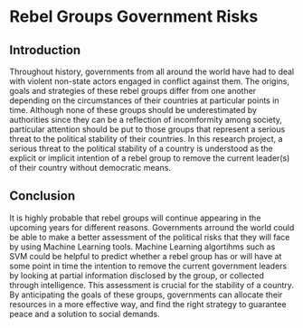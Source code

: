 # Rebel Groups Government Risks

## Introduction
Throughout history, governments from all around the world have had to deal with violent non-state actors engaged in conflict against them. The origins, goals and strategies of these rebel groups differ from one another depending on the circumstances of their countries at particular points in time. Although none of these groups should be underestimated by authorities since they can be a reflection of incomformity among society, particular attention should be put to those groups that represent a serious threat to the political stability of their countries. In this research project, a serious threat to the political stability of a country is understood as the explicit or implicit intention of a rebel group to remove the current leader(s) of their country without democratic means.

## Conclusion
It is highly probable that rebel groups will continue appearing in the upcoming years for different reasons. Governments arround the world could be able to make a better assessment of the political risks that they will face by using Machine Learning tools. Machine Learning algortihms such as SVM could be helpful to predict whether a rebel group has or will have at some point in time the intention to remove the current government leaders by looking at partial information disclosed by the group, or collected through intelligence. This assessment is crucial for the stability of a country. By anticipating the goals of these groups, governments can allocate their resources in a more effective way, and find the right strategy to guarantee peace and a solution to social demands.

